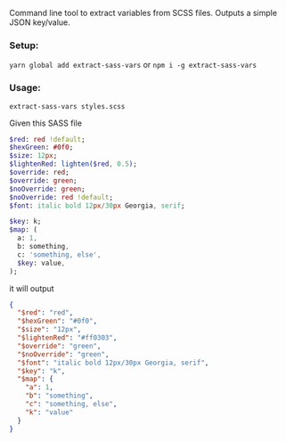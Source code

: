 Command line tool to extract variables from SCSS files. Outputs a simple JSON key/value.

### Setup:

`yarn global add extract-sass-vars` or `npm i -g extract-sass-vars`

### Usage:

`extract-sass-vars styles.scss`

Given this SASS file

```sass
$red: red !default;
$hexGreen: #0f0;
$size: 12px;
$lightenRed: lighten($red, 0.5);
$override: red;
$override: green;
$noOverride: green;
$noOverride: red !default;
$font: italic bold 12px/30px Georgia, serif;

$key: k;
$map: (
  a: 1,
  b: something,
  c: 'something, else',
  $key: value,
);
```

it will output

```json
{
  "$red": "red",
  "$hexGreen": "#0f0",
  "$size": "12px",
  "$lightenRed": "#ff0303",
  "$override": "green",
  "$noOverride": "green",
  "$font": "italic bold 12px/30px Georgia, serif",
  "$key": "k",
  "$map": {
    "a": 1,
    "b": "something",
    "c": "something, else",
    "k": "value"
  }
}
```
